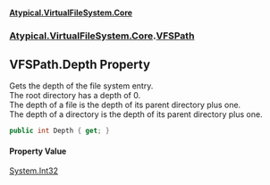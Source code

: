 #### [Atypical.VirtualFileSystem.Core](VirtualFileSystem.md 'VirtualFileSystem')
### [Atypical.VirtualFileSystem.Core](VirtualFileSystem.md#Atypical.VirtualFileSystem.Core 'Atypical.VirtualFileSystem.Core').[VFSPath](VFSPath.md 'Atypical.VirtualFileSystem.Core.VFSPath')

## VFSPath.Depth Property

Gets the depth of the file system entry.  
The root directory has a depth of 0.  
The depth of a file is the depth of its parent directory plus one.  
The depth of a directory is the depth of its parent directory plus one.

```csharp
public int Depth { get; }
```

#### Property Value
[System.Int32](https://docs.microsoft.com/en-us/dotnet/api/System.Int32 'System.Int32')